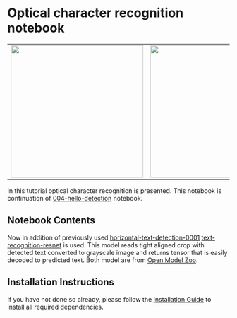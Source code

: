 # Optical character recognition notebook

| | |
|---|---|
| <img src="https://user-images.githubusercontent.com/36741649/129315238-f1f4297e-83d0-4749-a66e-663ba4169099.jpg" width=300> | <img src="https://user-images.githubusercontent.com/36741649/129315292-a37266dc-dfb2-4749-bca5-2ac9c1e93d64.jpg" width=300> |

In this tutorial optical character recognition is presented. This notebook is continuation of [004-hello-detection](../004-hello-detection) notebook.

## Notebook Contents

Now in addition of previously used [horizontal-text-detection-0001](https://docs.openvinotoolkit.org/latest/omz_models_model_horizontal_text_detection_0001.html) [text-recognition-resnet](https://docs.openvinotoolkit.org/latest/omz_models_model_text_recognition_resnet_fc.html) is used. This model reads tight aligned crop with detected text converted to grayscale image and returns tensor that is easily decoded to predicted text. Both model are from [Open Model Zoo](https://github.com/openvinotoolkit/open_model_zoo/).

## Installation Instructions

If you have not done so already, please follow the [Installation Guide](../../README.md) to install all required dependencies.